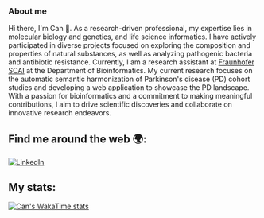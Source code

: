 ### About me
Hi there, I'm Can 👋. As a research-driven professional, my expertise lies in molecular biology and genetics, and life science informatics. I have actively participated in diverse projects focused on exploring the composition and properties of natural substances, as well as analyzing pathogenic bacteria and antibiotic resistance. Currently, I am a research assistant at [Fraunhofer SCAI](https://www.scai.fraunhofer.de/) at the Department of Bioinformatics. My current research focuses on the automatic semantic harmonization of Parkinson's disease (PD) cohort studies and developing a web application to showcase the PD landscape. With a passion for bioinformatics and a commitment to making meaningful contributions, I aim to drive scientific discoveries and collaborate on innovative research endeavors.

## Find me around the web 🌍:
[![LinkedIn](https://img.shields.io/badge/LinkedIn-0077B5?style=for-the-badge&logo=linkedin&logoColor=white)](https://www.linkedin.com/in/mehmet-can-ay)

## My stats:

[![Can's WakaTime stats](https://github-readme-stats.vercel.app/api/wakatime?username=mehmetcanay&layout=compact&theme=dark&hide=csv,text,TSConfig,YAML&display_format=percent&custom_title=Top&nbsp;Languages&langs_count=5)](https://github.com/anuraghazra/github-readme-stats)
